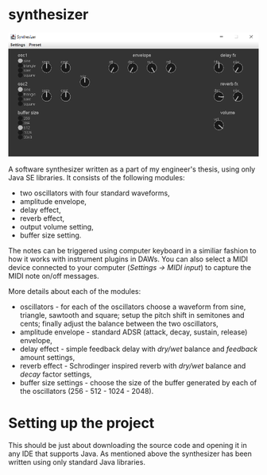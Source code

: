 # synthesizer

<img src="https://raw.githubusercontent.com/marekbobrowski/synthesizer/master/doc/gui.png">

A software synthesizer written as a part of my engineer's thesis, using only Java SE libraries.
It consists of the following modules:
* two oscillators with four standard waveforms,
* amplitude envelope,
* delay effect,
* reverb effect,
* output volume setting,
* buffer size setting.

The notes can be triggered using computer keyboard in a similiar fashion to how it works with instrument plugins in DAWs.
You can also select a MIDI device connected to your computer (*Settings -> MIDI input*) to capture the MIDI note on/off messages.

More details about each of the modules:
* oscillators - for each of the oscillators choose a waveform from sine, triangle, sawtooth and square; setup the pitch shift in semitones and cents; finally adjust the balance between the two oscillators,
* amplitude envelope - standard ADSR (attack, decay, sustain, release) envelope,
* delay effect - simple feedback delay with *dry/wet* balance and *feedback* amount settings,
* reverb effect - Schrodinger inspired reverb with *dry/wet* balance and *decay* factor settings,
* buffer size settings - choose the size of the buffer generated by each of the oscillators (256 - 512 - 1024 - 2048).

# Setting up the project
This should be just about downloading the source code and opening it in any IDE that supports Java. As mentioned above the synthesizer has been written using only standard Java libraries.
